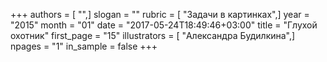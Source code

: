 +++
authors = [ "",]
slogan = ""
rubric = [ "Задачи в картинках",]
year = "2015"
month = "01"
date = "2017-05-24T18:49:46+03:00"
title = "Глухой охотник"
first_page = "15"
illustrators = [ "Александра Будилкина",]
npages = "1"
in_sample = false
+++
